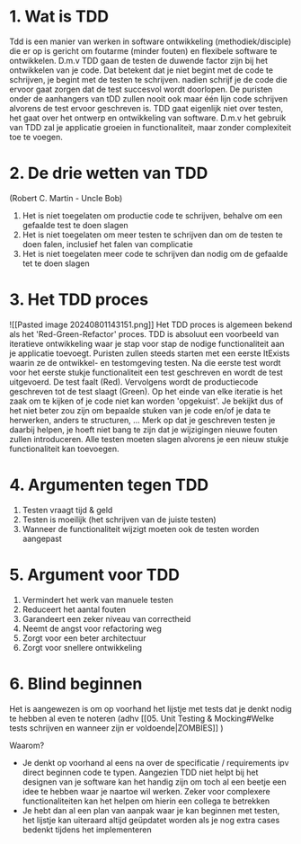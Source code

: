 # 1. Wat is TDD
Tdd is een manier van werken in software ontwikkeling (methodiek/disciple) die er op is gericht om foutarme (minder fouten) en flexibele software te ontwikkelen. D.m.v TDD gaan de testen de duwende factor zijn bij het ontwikkelen van je code. Dat betekent dat je niet begint met de code te schrijven, je begint met de testen te schrijven. nadien schrijf je de code die ervoor gaat zorgen dat de test succesvol wordt doorlopen. 
De puristen onder de aanhangers van tDD zullen nooit ook maar één lijn code schrijven alvorens de test ervoor geschreven is. TDD gaat eigenlijk niet over testen, het gaat over het ontwerp en ontwikkeling van software. D.m.v het gebruik van TDD zal je applicatie groeien in functionaliteit, maar zonder complexiteit toe te voegen.

# 2. De drie wetten van TDD
(Robert C. Martin - Uncle Bob)
1. Het is niet toegelaten om productie code te schrijven, behalve om een gefaalde test te doen slagen
2. Het is niet toegelaten om meer testen te schrijven dan om de testen te doen falen, inclusief het falen van complicatie
3. Het is niet toegelaten meer code te schrijven dan nodig om de gefaalde tet te doen slagen

# 3. Het TDD proces
![[Pasted image 20240801143151.png]]
Het TDD proces is algemeen bekend als het 'Red-Green-Refactor' proces. TDD is absoluut een voorbeeld van iteratieve ontwikkeling waar je stap voor stap de nodige functionaliteit aan je applicatie toevoegt. Puristen zullen steeds starten met een eerste ItExists waarin ze de ontwikkel- en testomgeving testen. Na die eerste test wordt voor het eerste stukje functionaliteit een test geschreven en wordt de test uitgevoerd. De test faalt (Red). Vervolgens wordt de productiecode geschreven tot de test slaagt (Green). Op het einde van elke iteratie is het zaak om te kijken of je code niet kan worden 'opgekuist'. Je bekijkt dus of het niet beter zou zijn om bepaalde stuken van je code en/of je data te herwerken, anders te structuren, ... Merk op dat je geschreven testen je daarbij helpen, je hoeft niet bang te zijn dat je wijzigingen nieuwe fouten zullen introduceren. Alle testen moeten slagen alvorens je een nieuw stukje functionaliteit kan toevoegen.

# 4. Argumenten tegen TDD
1. Testen vraagt tijd & geld
2. Testen is moeilijk (het schrijven van de juiste testen)
3. Wanneer de functionaliteit wijzigt moeten ook de testen worden aangepast

# 5. Argument voor TDD
1. Vermindert het werk van manuele testen
2. Reduceert het aantal fouten
3. Garandeert een zeker niveau van correctheid
4. Neemt de angst voor refactoring weg
5. Zorgt voor een beter architectuur
6. Zorgt voor snellere ontwikkeling

# 6. Blind beginnen
Het is aangewezen is om op voorhand het lijstje met tests dat je denkt nodig te hebben al even te noteren (adhv [[05. Unit Testing & Mocking#Welke tests schrijven en wanneer zijn er voldoende|ZOMBIES]] )

Waarom?
- Je denkt op voorhand al eens na over de specificatie / requirements ipv direct beginnen code te typen. Aangezien TDD niet helpt bij het designen van je software kan het handig zijn om toch al een beetje een idee te hebben waar je naartoe wil werken. Zeker voor complexere functionaliteiten kan het helpen om hierin een collega te betrekken
- Je hebt dan al een plan van aanpak waar je kan beginnen met testen, het lijstje kan uiteraard altijd geüpdatet worden als je nog extra cases bedenkt tijdens het implementeren